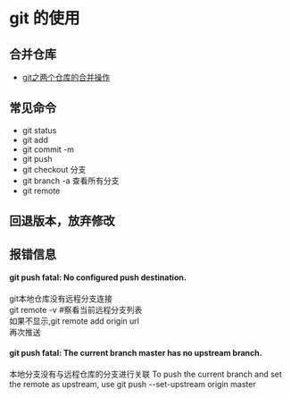 # git 的使用

## 合并仓库
- [git之两个仓库的合并操作](https://www.jianshu.com/p/42a10bbfbf97)

## 常见命令
- git status
- git add
- git commit -m
- git push
- git checkout 分支
- git branch -a 查看所有分支
- git remote

## 回退版本，放弃修改

## 报错信息
#### git push fatal: No configured push destination.
git本地仓库没有远程分支连接  
git remote -v #察看当前远程分支列表  
如果不显示,git remote add origin url  
再次推送  

#### git push fatal: The current branch master has no upstream branch.
本地分支没有与远程仓库的分支进行关联
To push the current branch and set the remote as upstream, use git push --set-upstream origin master
